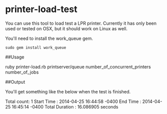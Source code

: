 printer-load-test
=================

You can use this tool to load test a LPR printer.  Currently it has only been used or tested on OSX, but it should work on Linux as well.

You'll need to install the work_queue gem.

`sudo gem install work_queue`

##Usage

ruby printer-load.rb printserver/queue number_of_concurrent_printers number_of_jobs

##Output

You'll get something like the below when the test is finished.

Total count: 1
Start Time : 2014-04-25 16:44:58 -0400
End Time : 2014-04-25 16:45:14 -0400
Total Duration : 16.086905 seconds
